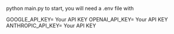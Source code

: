 python main.py to start, 
you will need a .env file with 

GOOGLE_API_KEY= Your API KEY 
OPENAI_API_KEY= Your API KEY
ANTHROPIC_API_KEY= Your API KEY
